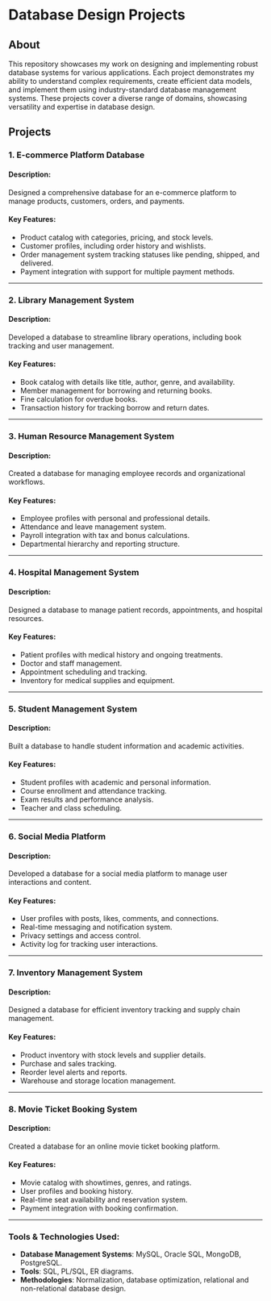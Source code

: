 # Database Design Projects

## About
This repository showcases my work on designing and implementing robust database systems for various applications. Each project demonstrates my ability to understand complex requirements, create efficient data models, and implement them using industry-standard database management systems. These projects cover a diverse range of domains, showcasing versatility and expertise in database design.

## Projects

### 1. E-commerce Platform Database
#### Description:
Designed a comprehensive database for an e-commerce platform to manage products, customers, orders, and payments.

#### Key Features:
- Product catalog with categories, pricing, and stock levels.
- Customer profiles, including order history and wishlists.
- Order management system tracking statuses like pending, shipped, and delivered.
- Payment integration with support for multiple payment methods.

---

### 2. Library Management System
#### Description:
Developed a database to streamline library operations, including book tracking and user management.

#### Key Features:
- Book catalog with details like title, author, genre, and availability.
- Member management for borrowing and returning books.
- Fine calculation for overdue books.
- Transaction history for tracking borrow and return dates.

---

### 3. Human Resource Management System
#### Description:
Created a database for managing employee records and organizational workflows.

#### Key Features:
- Employee profiles with personal and professional details.
- Attendance and leave management system.
- Payroll integration with tax and bonus calculations.
- Departmental hierarchy and reporting structure.

---

### 4. Hospital Management System
#### Description:
Designed a database to manage patient records, appointments, and hospital resources.

#### Key Features:
- Patient profiles with medical history and ongoing treatments.
- Doctor and staff management.
- Appointment scheduling and tracking.
- Inventory for medical supplies and equipment.

---

### 5. Student Management System
#### Description:
Built a database to handle student information and academic activities.

#### Key Features:
- Student profiles with academic and personal information.
- Course enrollment and attendance tracking.
- Exam results and performance analysis.
- Teacher and class scheduling.

---

### 6. Social Media Platform
#### Description:
Developed a database for a social media platform to manage user interactions and content.

#### Key Features:
- User profiles with posts, likes, comments, and connections.
- Real-time messaging and notification system.
- Privacy settings and access control.
- Activity log for tracking user interactions.

---

### 7. Inventory Management System
#### Description:
Designed a database for efficient inventory tracking and supply chain management.

#### Key Features:
- Product inventory with stock levels and supplier details.
- Purchase and sales tracking.
- Reorder level alerts and reports.
- Warehouse and storage location management.

---

### 8. Movie Ticket Booking System
#### Description:
Created a database for an online movie ticket booking platform.

#### Key Features:
- Movie catalog with showtimes, genres, and ratings.
- User profiles and booking history.
- Real-time seat availability and reservation system.
- Payment integration with booking confirmation.

---

### Tools & Technologies Used:
- **Database Management Systems**: MySQL, Oracle SQL, MongoDB, PostgreSQL.
- **Tools**: SQL, PL/SQL, ER diagrams.
- **Methodologies**: Normalization, database optimization, relational and non-relational database design.
